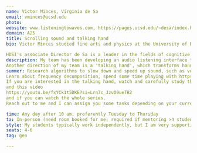 ```yaml
---
name: Victor Minces, Virginia de Sa
email: vminces@ucsd.edu
photo: 
website: www.listeningtowaves.com, https://pages.ucsd.edu/~desa/index.html
domain: A25
title: Scrolling sound and talking hand
bio: Victor Minces studied fine arts and physics at the University of Buenos Aires, and obtained his Ph.D. in computational neuroscience at UCSD. He researched how the brain represents sensory stimuli, including light and rhythmic sound, and the cognitive basis of musical rhythm. He created a program making widely used web applications and hands on activities for people to play, experiment, and learn about sound.  Besides his science and technology endeavors, he is a sound artist and performer, leading audiences of hundreds of people to explore and create sound together. Recently, his team has been designing original sonic interfaces for people to create sound and music, listen to audiobooks, and communicate.

HDSI's associate Director de Sa is a leader in the fields of cognitive science, neuroscience, computer science, engineering, and data science. Her research utilizes multiple approaches to increase our understanding of how humans and machines learn to perceive the world around them. She earned her Ph.D. and master’s in Computer Science from the University of Rochester, and a bachelor’s degree in Mathematics and Engineering from Canada’s Queen’s University.
description: My team has been developing an audio listening interface that can transform the way people consume podcasts, audiobooks, and videos. People are increasingly acquiring, creating, and sharing knowledge through audio and video, rather than reading. A problem with audio information, as opposed to reading, is that it is very difficult to 'scroll'. For example, if you space out while listening a podcast, it can be cumbersome to find the last moment you were paying attention. It can also be difficult to skim through audio, dynamically changing the playback speed , forwards and back, to find the information you need. We are looking to solve this problem by creating a more organic listening interface. The task is creative, the possibilities endless, and there is a lot to learn.
Another direction of my team is a 'talking hand', which transforms hand movements into speech. It can also sing! https://talkinghandminces.netlify.app/
summer: Research algorithms to slow down and speed up sound, such as vocoders and granular synthesis. Reproduce one if possible. 
Learn about frequency decomposition, spend some time playing with https://spectrogram.sciencemusic.org/
If you are interested in the talking hand, watch and carefully study this video https://youtu.be/aFnWSBKImQU?si=hwO5GX55HA3oV6KD,
and this video
https://youtu.be/fxYCk1t5DKE?si=Lrn7c_JzvD9ueTB2
and if you can watch the whole series. 
Reach out to me and I can assign you some tasks depending on your current knowledge and interest.

time: Any day after 10 am, preferently Tuesday to Thursday
ta: In-person (need room booked for me; required if mentoring >4 students in-person)
style: My students typically work independently, but I am very supportive. I meet with them once a week, but I am open (and happy) to follow up more often. I have experience undergrads working with me, who can help guide new students. Dr. De Sa, and perhaps her students, will also be involved in mentoring, specifically as it refers to machine learning.
seats: 4-6
tag: gen

---
```

